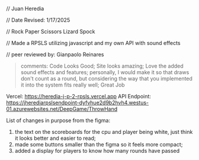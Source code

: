 

// Juan Heredia

 // Date Revised: 1/17/2025 

 // Rock Paper Scissors Lizard Spock

 // Made a RPSLS utilizing javascript and my own API with sound effects 

// peer reviewed by: Gianpaolo Reinares
> comments: Code Looks Good; Site looks amazing; Love the added sound effects and features; personally, I would make it so that draws don't count as a round, but considering the way that you implemented it into the system fits really well; Great Job


Vercel: https://heredia-j-p-2-rpsls.vercel.app
API Endpoint: https://jherediarpslsendpoint-dyfvhue2d9b2hvh4.westus-01.azurewebsites.net/DeepGame/ThrowHand

List of changes in purpose from the figma:
1. the text on the scoreboards for the cpu and player being white, just think it looks better and easier to read;
2. made some buttons smaller than the figma so it feels more compact;
3. added a display for players to know how many rounds have passed